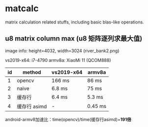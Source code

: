 # matcalc

matrix calculation related stuffs, including basic blas-like operations.

## u8 matrix column max (u8 矩阵逐列求最大值)

image info: height=4032, width=3024 (river_bank2.png)

vs2019-x64: i7-4790
armv8a: XiaoMi 11 (QCOM888)

| id | method      | vs2019-x64 | armv8a  |
| -- | ----------- | ---------- | ------- |
| 1  | opencv      |  166 ms    |  86 ms  |
| 2  | naive       |  6.8 ms    |  75 ms  |
| 3  | 缓存行       |  6.4 ms    | 5.3 ms  |
| 4  | 缓存行 asimd |  -         | 0.45 ms |

android-armv8加速比：time(opencv)/time(缓存行asimd)=**191倍**



